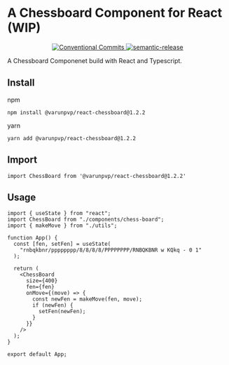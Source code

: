 # A Chessboard Component for React (WIP)

<p align="center">
  <a href="https://conventionalcommits.org">
    <img alt="Conventional Commits" src="https://img.shields.io/badge/Conventional%20Commits-1.0.0-yellow.svg">
  </a>
  <a href="https://github.com/semantic-release/semantic-release">
    <img alt="semantic-release" src="https://img.shields.io/badge/%20%20%F0%9F%93%A6%F0%9F%9A%80-semantic--release-e10079.svg">
  </a>
</p>

A Chessboard Componenet build with React and Typescript.

## Install

npm

```
npm install @varunpvp/react-chessboard@1.2.2
```

yarn

```
yarn add @varunpvp/react-chessboard@1.2.2
```

## Import

```
import ChessBoard from '@varunpvp/react-chessboard@1.2.2'
```

## Usage

```
import { useState } from "react";
import ChessBoard from "./components/chess-board";
import { makeMove } from "./utils";

function App() {
  const [fen, setFen] = useState(
    "rnbqkbnr/pppppppp/8/8/8/8/PPPPPPPP/RNBQKBNR w KQkq - 0 1"
  );

  return (
    <ChessBoard
      size={400}
      fen={fen}
      onMove={(move) => {
        const newFen = makeMove(fen, move);
        if (newFen) {
          setFen(newFen);
        }
      }}
    />
  );
}

export default App;
```
